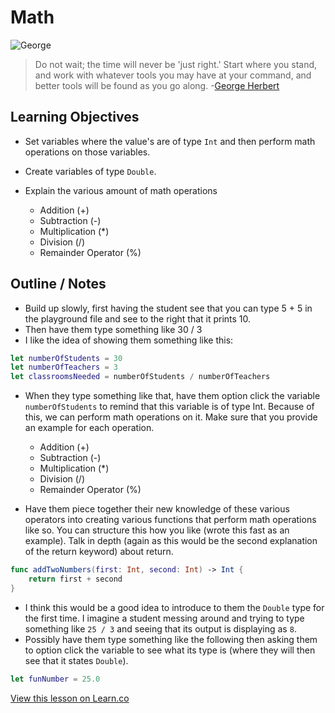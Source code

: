 # Math

![George](http://i.imgur.com/Kz9FGiV.jpg?1)

> Do not wait; the time will never be 'just right.' Start where you stand, and work with whatever tools you may have at your command, and better tools will be found as you go along. -[George Herbert](https://en.wikipedia.org/wiki/George_Herbert)


## Learning Objectives 

* Set variables where the value's are of type `Int` and then perform math operations on those variables.
* Create variables of type `Double`. 

* Explain the various amount of math operations
	* Addition (+)
	* Subtraction (-)
	* Multiplication (*)
	* Division (/)
	* Remainder Operator (%)


## Outline / Notes

*  Build up slowly, first having the student see that you can type 5 + 5 in the playground file and see to the right that it prints 10.
* Then have them type something like 30 / 3
* I like the idea of showing them something like this:

```swift
let numberOfStudents = 30
let numberOfTeachers = 3
let classroomsNeeded = numberOfStudents / numberOfTeachers
```

* When they type something like that, have them option click the variable `numberOfStudents` to remind that this variable is of type Int. Because of this, we can perform math operations on it. Make sure that you provide an example for each operation.
	* Addition (+)
	* Subtraction (-)
	* Multiplication (*)
	* Division (/)
	* Remainder Operator (%)
	
* Have them piece together their new knowledge of these various operators into creating various functions that perform math operations like so. You can structure this how you like (wrote this fast as an example). Talk in depth (again as this would be the second explanation of the return keyword) about return.

```swift
func addTwoNumbers(first: Int, second: Int) -> Int {
    return first + second
}
```
* I think this would be a good idea to introduce to them the `Double` type for the first time. I imagine a student messing around and trying to type something like `25 / 3` and seeing that its output is displaying as `8`.
* Possibly have them type something like the following then asking them to option click the variable to see what its type is (where they will then see that it states `Double`).

```swift
let funNumber = 25.0
```
 

<a href='https://learn.co/lessons/Math' data-visibility='hidden'>View this lesson on Learn.co</a>
